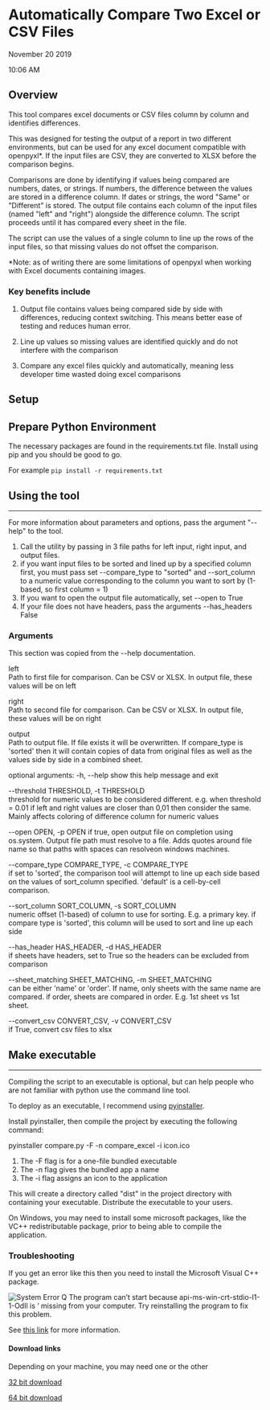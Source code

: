 # Automatically Compare Two Excel or CSV Files 

November 20 2019

10:06 AM

## Overview 
This tool compares excel documents or CSV files column by column and identifies differences.  

This was designed for testing the output of a report in two different environments, but can be used for any excel document compatible with openpyxl*.  If the input files are CSV, they are converted to XLSX before the comparison begins.

Comparisons are done by identifying if values being compared are numbers, dates, or strings.  If numbers, the difference between the values are stored in a difference column.  If dates or strings, the word "Same" or "Different" is stored.  The output file contains each column of the input files (named "left" and "right") alongside the difference column.  The script proceeds until it has compared every sheet in the file.  

The script can use the values of a single column to line up the rows of the input files, so that missing values do not offset the comparison.  

*Note: as of writing there are some limitations of openpyxl when working with Excel documents containing images.

### Key benefits include

1.  Output file contains values being compared side by side with differences, reducing context switching. This means better ease of testing and reduces human error.

1.  Line up values so missing values are identified quickly and do not interfere with the comparison

1.  Compare any excel files quickly and automatically, meaning less developer time wasted doing excel comparisons


## Setup

Prepare Python Environment
--------------------------

The necessary packages are found in the requirements.txt file. Install using pip and you should be good to go.

For example 
`pip install -r requirements.txt `


## Using the tool
--------------
For more information about parameters and options, pass the argument "--help" to the tool.


1.  Call the utility by passing in 3 file paths for left input, right input, and output files.
1.  if you want input files to be sorted and lined up by a specified column first, you must pass set --compare_type to "sorted" and --sort_column to a numeric value corresponding to the column you want to sort by (1-based, so first column = 1)
2.  If you want to open the output file automatically, set --open to True
3.  If your file does not have headers, pass the arguments --has_headers False


### Arguments
This section was copied from the --help documentation.  

  left                  
  Path to first file for comparison. Can be CSV or XLSX.
                        In output file, these values will be on left
  
  right                 
  Path to second file for comparison. Can be CSV or
                        XLSX. In output file, these values will be on right
  
  output                
  Path to output file. If file exists it will be
                        overwritten. If compare_type is 'sorted' then it will
                        contain copies of data from original files as well as
                        the values side by side in a combined sheet.

optional arguments:
  -h, --help            show this help message and exit  
  
  --threshold THRESHOLD, -t THRESHOLD  
                        threshold for numeric values to be considered
                        different. e.g. when threshold = 0.01 if left and
                        right values are closer than 0,01 then consider the
                        same. Mainly affects coloring of difference column for
                        numeric values  
                        
  --open OPEN, -p OPEN  if true, open output file on completion using
                        os.system. Output file path must resolve to a file.
                        Adds quotes around file name so that paths with spaces
                        can resolveon windows machines.  
                        
  --compare_type COMPARE_TYPE, -c COMPARE_TYPE  
                        if set to 'sorted', the comparison tool will attempt
                        to line up each side based on the values of
                        sort_column specified. 'default' is a cell-by-cell
                        comparison.
                        
  --sort_column SORT_COLUMN, -s SORT_COLUMN  
                        numeric offset (1-based) of column to use for sorting.
                        E.g. a primary key. if compare type is 'sorted', this
                        column will be used to sort and line up each side  
                        
  --has_header HAS_HEADER, -d HAS_HEADER  
                        if sheets have headers, set to True so the headers can
                        be excluded from comparison
                        
  --sheet_matching SHEET_MATCHING, -m SHEET_MATCHING  
                        can be either 'name' or 'order'. If name, only sheets
                        with the same name are compared. if order, sheets are
                        compared in order. E.g. 1st sheet vs 1st sheet.
                        
  --convert_csv CONVERT_CSV, -v CONVERT_CSV  
                        if True, convert csv files to xlsx  




## Make executable
---------------
Compiling the script to an executable is optional, but can help people who are not familiar with python use the command line tool.  

To deploy as an executable, I recommend using [pyinstaller](https://www.pyinstaller.org/).

Install pyinstaller, then compile the project by executing the following command:

pyinstaller compare.py -F -n compare_excel -i icon.ico

1. The -F flag is for a one-file bundled executable
2. The -n flag gives the bundled app a name
3. The -i flag assigns an icon to the application

This will create a directory called "dist" in the project directory with containing your executable. Distribute the executable to your users.

On Windows, you may need to install some microsoft packages, like the VC++ redistributable package, prior to being able to compile the application.

### Troubleshooting

If you get an error like this then you need to install the Microsoft Visual C++ package.

![System Error
Q The program can’t start because api-ms-win-crt-stdio-l1-1-OdIl is
‘ missing from your computer. Try reinstalling the program to fix this
problem.](https://i.imgur.com/eTgqVN4.png)


See [this link](http://www.thewindowsclub.com/api-ms-win-crt-runtime-l1-1-0-dll-is-missing) for more information.



#### Download links

Depending on your machine, you may need one or the other

[32 bit download](http://www.microsoft.com/en-gb/download/details.aspx?id=5555)

[64 bit download](http://www.microsoft.com/en-us/download/details.aspx?id=14632)


